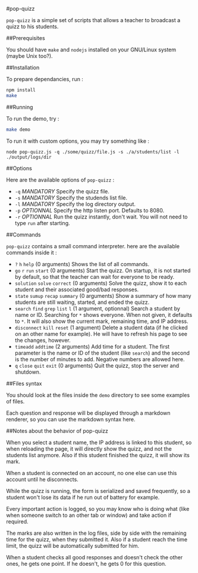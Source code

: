 #pop-quizz

`pop-quizz` is a simple set of scripts that allows a teacher to broadcast a quizz to his students.

##Prerequisites

You should have `make` and `nodejs` installed on your GNU/Linux system (maybe Unix too?).

##Installation

To prepare dependancies, run :

```sh
npm install
make
```

##Running

To run the demo, try :

```sh
make demo
```

To run it with custom options, you may try something like :

```
node pop-quizz.js -q ./some/quizz/file.js -s ./a/students/list -l ./output/logs/dir
```

##Options

Here are the available options of `pop-quizz` :

- `-q` *MANDATORY* Specify the quizz file.
- `-s` *MANDATORY* Specify the studends list file.
- `-l` *MANDATORY* Specify the log directory output.
- `-p` *OPTIONNAL* Specify the http listen port. Defaults to 8080.
- `-r` *OPTIONNAL* Run the quizz instantly, don't wait. You will not need to type `run` after starting.

##Commands

`pop-quizz` contains a small command interpreter. here are the available commands inside it :

- `?` `h` `help` (0 arguments) Shows the list of all commands.
- `go` `r` `run` `start` (0 arguments) Start the quizz. On startup, it is not started by default, so that the teacher can wait for everyone to be ready.
- `solution` `solve` `correct` (0 arguments) Solve the quizz, show it to each student and their associated good/bad responses.
- `state` `sumup` `recap` `summary` (0 arguments) Show a summary of how many students are still waiting, started, and ended the quizz. 
- `search` `find` `grep` `list` `l` (1 argument, optionnal) Search a student by name or ID. Searching for `*` shows everyone. When not given, it defaults to `*`. It will also show the current mark, remaining time, and IP address.
- `disconnect` `kill` `reset` (1 argument) Delete a student data (if he clicked on an other name for example). He will have to refresh his page to see the changes, however.
- `timeadd` `addtime` (2 arguments) Add time for a student. The first parameter is the name or ID of the student (like `search`) and the second is the number of minutes to add. Negative numbers are allowed here.
- `q` `close` `quit` `exit` (0 arguments) Quit the quizz, stop the server and shutdown.

##Files syntax

You should look at the files inside the `demo` directory to see some examples of files.

Each question and response will be displayed through a markdown renderer, so you can use the markdown syntax here.

##Notes about the behavior of pop-quizz

When you select a student name, the IP address is linked to this student, so when reloading the page, it will directly show the quizz, and not the students list anymore. Also if this student finished the quizz, it will show its mark.

When a student is connected on an account, no one else can use this account until he disconnects.

While the quizz is running, the form is serialized and saved frequently, so a student won't lose its data if he run out of battery for example.

Every important action is logged, so you may know who is doing what (like when someone switch to an other tab or window) and take action if required.

The marks are also written in the log files, side by side with the remaining time for the quizz, when they submitted it. Also if a student reach the time limit, the quizz will be automatically submitted for him.

When a student checks all good responses and doesn't check the other ones, he gets one point. If he doesn't, he gets 0 for this question.
